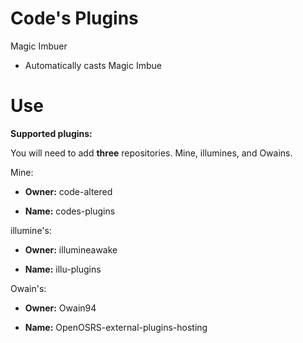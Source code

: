 # Code's Plugins
Magic Imbuer
- Automatically casts Magic Imbue

# Use

**Supported plugins:**

You will need to add **three** repositories. Mine, illumines, and Owains.


Mine:

- **Owner:** code-altered

- **Name:** codes-plugins

illumine's:

- **Owner:** illumineawake

- **Name:** illu-plugins

Owain's:

- **Owner:** Owain94

- **Name:** OpenOSRS-external-plugins-hosting
